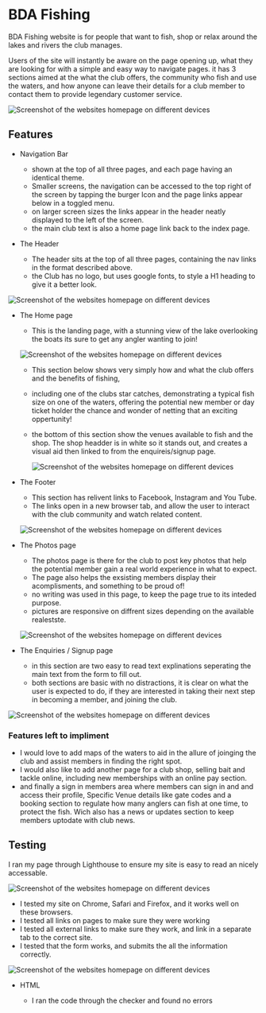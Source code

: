 # BDA Fishing

BDA Fishing website is for people that want to fish, shop or relax around the lakes and rivers the club manages.

Users of the site will instantly be aware on the page opening up, what they are looking for with a simple and easy way to navigate pages. it has 3 sections aimed at the what the club offers, the community who fish and use the waters, and how anyone can leave their details for a club member to contact them to provide legendary customer service.

![Screenshot of the websites homepage on different devices](assets/images/multi-screen-mock2.jpg) 

## Features

* Navigation Bar

    - shown at the top of all three pages, and each page having an identical theme.
    - Smaller screens, the navigation can be accessed to the top right of the screen by tapping the burger Icon and the page links appear below in a toggled menu.
    - on larger screen sizes the links appear in the header neatly displayed to the left of the screen.
    - the main club text is also a home page link back to the index page.

* The Header

    - The header sits at the top of all three pages, containing the nav links in the format described above.
    - the Club has no logo, but uses google fonts, to style a H1 heading to give it a better look.

 ![Screenshot of the websites homepage on different devices](assets/images/header-shot.png) 


 * The Home page

    - This is the landing page, with a stunning view of the lake overlooking the boats its sure to get any angler wanting to join!


    ![Screenshot of the websites homepage on different devices](assets/images/main-content-index.png) 

    - This section below shows very simply how and what the club offers and the benefits of fishing, 
    - including one of the clubs star catches, demonstrating a typical fish size on one of the waters, offering the potential new member or day ticket holder the chance and wonder of netting that an exciting oppertunity!
    - the bottom of this section show the venues available to fish and the shop. The shop headder is in white so it stands out, and creates a visual aid then linked to from the enquireis/signup page. 

       ![Screenshot of the websites homepage on different devices](assets/images/love-fishing-main-two.png) 


* The Footer

    - This section has relivent links to Facebook, Instagram and You Tube.
    - The links open in a new browser tab, and allow the user to interact with the club community and watch related content.


  ![Screenshot of the websites homepage on different devices](assets/images/footer-p1.png) 


* The Photos page

    - The photos page is there for the club to post key photos that help the potential member gain a real world experience in what to expect.
    - The page also helps the exsisting members display their acomplisments, and something to be proud of!
    - no writing was used in this page, to keep the page true to its inteded purpose.
    - pictures are responsive on diffrent sizes depending on the available realestste.


    ![Screenshot of the websites homepage on different devices](assets/images/p1-photos.png) 

* The Enquiries / Signup page

  - in this section are two easy to read text explinations seperating the main text from the form to fill out.
  - both sections are basic with no distractions, it is clear on what the user is expected to do, if they are interested in taking their next step in becoming a member, and joining the club.


![Screenshot of the websites homepage on different devices](assets/images/signup-page-p1.png) 

### Features left to impliment

 - I would love to add maps of the waters to aid in the allure of joinging the club and assist members in finding the right spot.
 - I would also like to add another page for a club shop, selling bait and tackle online, including new memberships with an online pay section.
 - and finally a sign in members area where members can sign in and and access their profile, Specific Venue details like gate codes and a booking section to regulate how many anglers can fish at one time, to protect the fish. Wich also has a news or updates section to keep members uptodate with club news.


## Testing

I ran my page through Lighthouse to ensure my site is easy to read an nicely accessable.

![Screenshot of the websites homepage on different devices](assets/images/lighthouse-score-p1.png) 

- I tested my site on Chrome, Safari and Firefox, and it works well on these browsers.
- I tested all links on pages to make sure they were working
- I tested all external links to make sure they work, and link in a separate tab to the correct site.
- I tested that the form works, and submits the all the information correctly.

![Screenshot of the websites homepage on different devices](assets/images/form-submit.png) 

* HTML 

  - I ran the code through the checker and found no errors
